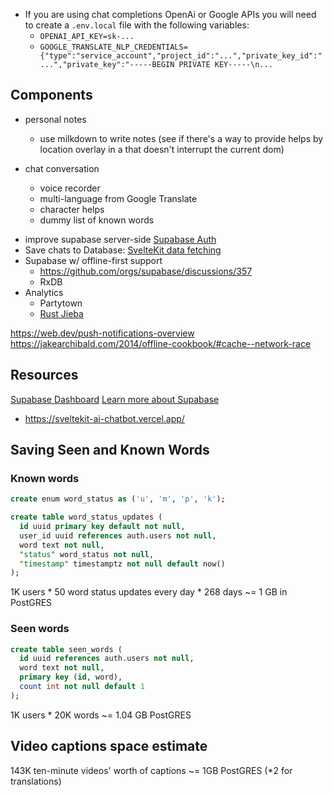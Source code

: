 - If you are using chat completions OpenAi or Google APIs you will need to create a `.env.local` file with the following variables:
  - `OPENAI_API_KEY=sk-...`
  - `GOOGLE_TRANSLATE_NLP_CREDENTIALS={"type":"service_account","project_id":"...","private_key_id":"...","private_key":"-----BEGIN PRIVATE KEY-----\n...`

## Components

- personal notes
  - use milkdown to write notes (see if there's a way to provide helps by location overlay in a that doesn't interrupt the current dom)

- chat conversation
  - voice recorder
  - multi-language from Google Translate
  - character helps
  - dummy list of known words

<!-- later -->

- improve supabase server-side [Supabase Auth](https://supabase.com/docs/guides/auth/auth-helpers/sveltekit) 
- Save chats to Database: [SvelteKit data fetching](https://supabase.com/docs/guides/auth/auth-helpers/sveltekit#data-fetching)
- Supabase w/ offline-first support
  - https://github.com/orgs/supabase/discussions/357
  - RxDB
- Analytics
  - Partytown
  - [Rust Jieba](https://github.com/Hugo-Dz/svelte-rust)

https://web.dev/push-notifications-overview
https://jakearchibald.com/2014/offline-cookbook/#cache--network-race

## Resources

[Supabase Dashboard](https://supabase.com/dashboard/project/zfxvyodqwvigxarorgjx)
[Learn more about Supabase](https://github.com/vercel/nextjs-subscription-payments)
- https://sveltekit-ai-chatbot.vercel.app/

## Saving Seen and Known Words

### Known words

<!-- -- create enum word_status as ('unknown', 'meaning-known', 'pronunciation-known', 'known'); -- meaning-known and pronunciation-known are just for Chinese, not English -->
```sql
create enum word_status as ('u', 'm', 'p', 'k');

create table word_status_updates (
  id uuid primary key default not null,
  user_id uuid references auth.users not null,
  word text not null,
  "status" word_status not null,
  "timestamp" timestamptz not null default now()
);
```

1K users * 50 word status updates every day * 268 days ~= 1 GB in PostGRES

### Seen words

```sql
create table seen_words (
  id uuid references auth.users not null,
  word text not null,
  primary key (id, word),
  count int not null default 1
);
```

1K users * 20K words ~= 1.04 GB PostGRES

## Video captions space estimate

143K ten-minute videos' worth of captions ~= 1GB PostGRES (*2 for translations)